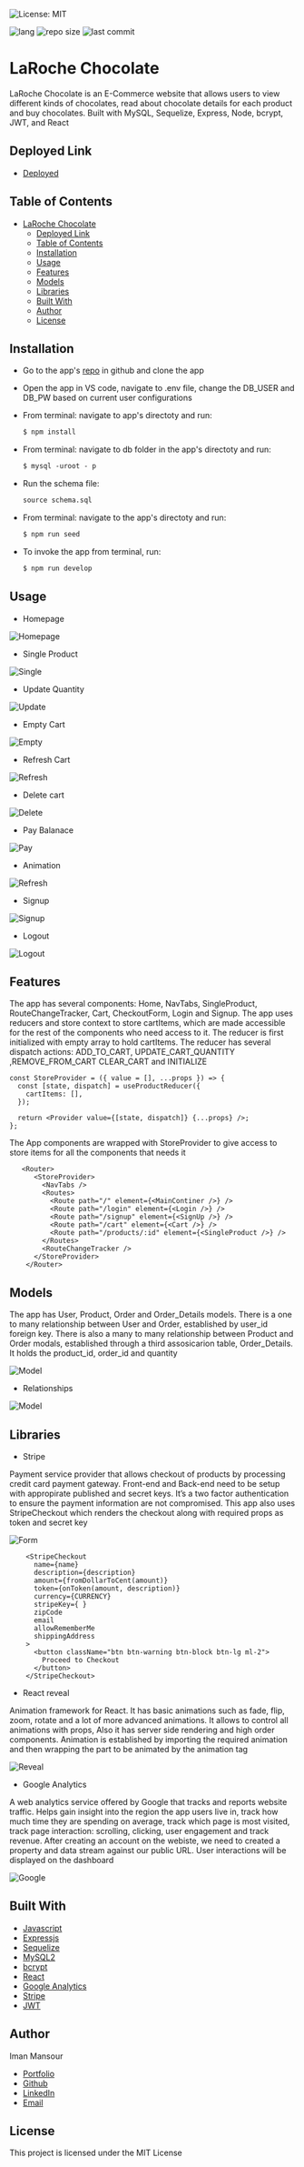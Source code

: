 ![License: MIT](https://img.shields.io/badge/License-MIT-yellow.svg)

![lang](https://img.shields.io/github/languages/top/imanmansour86/choco-commerce)
![repo size](https://img.shields.io/github/repo-size/imanmansour86/choco-commerce)
![last commit](https://img.shields.io/github/last-commit/imanmansour86/choco-commerce)

# LaRoche Chocolate

LaRoche Chocolate is an E-Commerce website that allows users to view different kinds of chocolates, read about chocolate details for each product and buy chocolates. Built with MySQL, Sequelize, Express, Node, bcrypt, JWT, and React

## Deployed Link

- [Deployed](https://peaceful-gorge-21480.herokuapp.com/)

## Table of Contents

- [LaRoche Chocolate](#laroche-chocolate)
  - [Deployed Link](#deployed-link)
  - [Table of Contents](#table-of-contents)
  - [Installation](#installation)
  - [Usage](#usage)
  - [Features](#features)
  - [Models](#models)
  - [Libraries](#libraries)
  - [Built With](#built-with)
  - [Author](#author)
  - [License](#license)

## Installation

- Go to the app's [repo](https://github.com/imanmansour86/choco-commerce) in github and clone the app
- Open the app in VS code, navigate to .env file, change the DB_USER and DB_PW based on current user configurations
- From terminal: navigate to app's directoty and run:

  ```md
  $ npm install
  ```

- From terminal: navigate to db folder in the app's directoty and run:

  ```md
  $ mysql -uroot - p
  ```

- Run the schema file:

  ```md
  source schema.sql
  ```

- From terminal: navigate to the app's directoty and run:

  ```md
  $ npm run seed
  ```

- To invoke the app from terminal, run:

  ```md
  $ npm run develop
  ```

## Usage

- Homepage

![Homepage](/client/public/assets/get%20all%20products.gif)

- Single Product

![Single](/client/public/assets/singleProduct.gif)

- Update Quantity

![Update](/client/public/assets/update%20quantity.gif)

- Empty Cart

![Empty](/client/public/assets/empty.gif)

- Refresh Cart

![Refresh](/client/public/assets/refresh.gif)

- Delete cart

![Delete](/client/public/assets/delete%20from%20cart.gif)

- Pay Balanace

![Pay](/client/public/assets/pay%20balances.gif)

- Animation

![Refresh](/client/public/assets/animation.gif)

- Signup

![Signup](/client/public/assets/signup.gif)

- Logout

![Logout](/client/public/assets/logout.gif)

## Features

The app has several components: Home, NavTabs, SingleProduct, RouteChangeTracker, Cart, CheckoutForm, Login and Signup. The app uses reducers and store context to store cartItems, which are made accessible for the rest of the components who need access to it. The reducer is first initialized with empty array to hold cartItems. The reducer has several dispatch actions: ADD_TO_CART, UPDATE_CART_QUANTITY ,REMOVE_FROM_CART CLEAR_CART and INITIALIZE

```
const StoreProvider = ({ value = [], ...props }) => {
  const [state, dispatch] = useProductReducer({
    cartItems: [],
  });

  return <Provider value={[state, dispatch]} {...props} />;
};
```

The App components are wrapped with StoreProvider to give access to store items for all the components that needs it

```
   <Router>
      <StoreProvider>
        <NavTabs />
        <Routes>
          <Route path="/" element={<MainContiner />} />
          <Route path="/login" element={<Login />} />
          <Route path="/signup" element={<SignUp />} />
          <Route path="/cart" element={<Cart />} />
          <Route path="/products/:id" element={<SingleProduct />} />
        </Routes>
        <RouteChangeTracker />
      </StoreProvider>
    </Router>
```

## Models

The app has User, Product, Order and Order_Details models. There is a one to many relationship between User and Order, established by user_id foreign key. There is also a many to many relationship between Product and Order modals, established through a third assosicarion table, Order_Details. It holds the product_id, order_id and quantity

![Model](/client/public/assets/modal.png)

- Relationships

![Model](/client/public/assets/relationship.png)

## Libraries

- Stripe

Payment service provider that allows checkout of products by processing credit card payment gateway. Front-end and Back-end need to be setup with appropirate published and secret keys. It’s a two factor authentication to ensure the payment information are not compromised. This app also uses StripeCheckout which renders the checkout along with required props as token and secret key

![Form](/client/public/assets/form.png)

```
    <StripeCheckout
      name={name}
      description={description}
      amount={fromDollarToCent(amount)}
      token={onToken(amount, description)}
      currency={CURRENCY}
      stripeKey={ }
      zipCode
      email
      allowRememberMe
      shippingAddress
    >
      <button className="btn btn-warning btn-block btn-lg ml-2">
        Proceed to Checkout
      </button>
    </StripeCheckout>
```

- React reveal

Animation framework for React. It has basic animations such as fade, flip, zoom, rotate and a lot of more advanced animations. It allows to control all animations with props, Also it has server side rendering and high order components. Animation is established by importing the required animation and then wrapping the part to be animated by the animation tag

![Reveal](/client/public/assets/reveal.png)

- Google Analytics

A web analytics service offered by Google that tracks and reports website traffic. Helps gain insight into the region the app users live in, track how much time they are spending on average, track which page is most visited, track page interaction: scrolling, clicking, user engagement
and track revenue. After creating an account on the webiste, we need to created a property and data stream against our public URL. User interactions will be displayed on the dashboard

![Google](/client/public/assets/google.png)

## Built With

- [Javascript](https://developer.mozilla.org/en-US/docs/Web/JavaScript)
- [Expressjs](https://expressjs.com/)
- [Sequelize](https://sequelize.org/)
- [MySQL2](https://www.npmjs.com/package/mysql2)
- [bcrypt](https://www.npmjs.com/package/bcrypt)
- [React](https://reactjs.org/)
- [Google Analytics](https://analytics.google.com/analytics/web/?_ga=2.149095414.1901556607.1647384686-1594085352.1647384686&_gac=1.81879652.1647405661.CjwKCAjw8sCRBhA6EiwA6_IF4WRaCIUfuLGza4ruSat8labJyk1d1_Bv8kGHKQf-gEAcoqxrebZ7wxoClWoQAvD_BwE#/p306851511/reports/intelligenthome)
- [Stripe](https://stripe.com/)
- [JWT](https://jwt.io/)

## Author

Iman Mansour

- [Portfolio](https://imanmansour86.github.io/react-portfolio/)
- [Github](https://github.com/imanmansour86)
- [LinkedIn](https://www.linkedin.com/in/iman-mansour-51391515/)
- [Email](mailto:imanmansour86@gmail.com)

## License

This project is licensed under the MIT License
